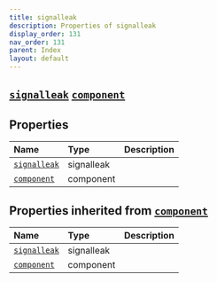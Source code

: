 ```yaml
---
title: signalleak
description: Properties of signalleak
display_order: 131
nav_order: 131
parent: Index
layout: default
---
```


##  [`signalleak`](./signalleak.html)  [`component`](./component.html) 
## Properties
| Name | Type | Description |
|:-----|:-----|:------------|
| [`signalleak`](./signalleak.html) | signalleak |  |
| [`component`](./component.html) | component |  |
## Properties inherited from [`component`](./component.html)
| Name | Type | Description |
|:-----|:-----|:------------|
| [`signalleak`](./signalleak.html) | signalleak |  |
| [`component`](./component.html) | component |  |


